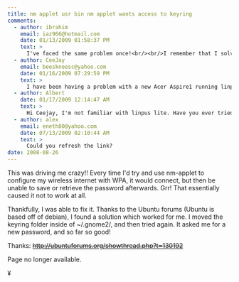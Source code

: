 ```yaml
---
title: nm applet usr bin nm applet wants access to keyring
comments:
  - author: ibrahim
    email: iaz966@hotmail.com
    date: 01/13/2009 01:58:37 PM
    text: >
      I've faced the same problem once!<br/><br/>I remember that I solve it by removing (delete) ~./.gnome2/keyrings/login.keyring<br/><br/>and then log out and in again !<br/><br/>that's it the file will be created again !!!<br/><br/>hope this will work for others too.
  - author: CeeJay
    email: beeskneesc@yahoo.com
    date: 01/16/2009 07:29:59 PM
    text: >
      I have been having a problem with a new Acer Aspire1 running linpus linux lite. The notebook first worked well at my son-in-law's house but when I tried to connect to my wireless, the icon for the network would not work.  Using advice from a forum I tried the command 'sudo /usr/bin/nm-applet'  in the terminal  After running this it gave me a bunch of stuff including something about not finding the keyring somewhere.  It also set something to -1 or 0  Then when I shut down and rebooted, it asked me to set up my network connection and the icon works again.  When I power off and reboot, it is the same thing all over again. If I put it on sleep, the network just asks me to give it the wpa password again.  Hmmm wonder if your fix will work for me.
  - author: Albert
    date: 01/17/2009 12:14:47 AM
    text: >
      Hi Ceejay, I'm not familiar with linpus lite. Have you ever tried debian? I think that there are some instructions on how to install it on the Acer Aspire1 if you are feeling adventurous!<br/><br/><a href="http://wiki.debian.org/DebianAcerOne" rel="nofollow">http://wiki.debian.org/DebianAcerOne</a>
  - author: alex
    email: eneth80@yahoo.com
    date: 07/13/2009 02:10:44 AM
    text: >
      Could you refresh the link?
date: 2008-08-26
---
```

This was driving me crazy!! Every time I'd try and use nm-applet to configure my wireless internet with WPA, it would connect, but then be unable to save or retrieve the password afterwards. Grr! That essentially caused it not to work at all.

Thankfully, I was able to fix it. Thanks to the Ubuntu forums (Ubuntu is based off of debian), I found a solution which worked for me. I moved the keyring folder inside of ~/.gnome2/, and then tried again. It asked me for a new password, and so far so good!

Thanks: <del>http://ubuntuforums.org/showthread.php?t=130192</del>

Page no longer available.

¥

